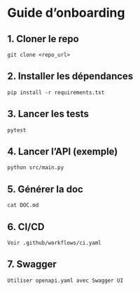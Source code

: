 # Guide d’onboarding

## 1. Cloner le repo

    git clone <repo_url>

## 2. Installer les dépendances

    pip install -r requirements.txt

## 3. Lancer les tests

    pytest

## 4. Lancer l’API (exemple)

    python src/main.py

## 5. Générer la doc

    cat DOC.md

## 6. CI/CD

    Voir .github/workflows/ci.yaml

## 7. Swagger

    Utiliser openapi.yaml avec Swagger UI

